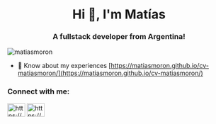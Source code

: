 <h1 align="center">Hi 👋, I'm Matías</h1>
<h3 align="center">A fullstack developer from Argentina!</h3>

<p align="left"> <img src="https://komarev.com/ghpvc/?username=matiasmoron&label=Profile%20views&color=0e75b6&style=flat" alt="matiasmoron" /> </p>

- 📄 Know about my experiences [https://matiasmoron.github.io/cv-matiasmoron/](https://matiasmoron.github.io/cv-matiasmoron/)

<h3 align="left">Connect with me:</h3>
<p align="left">
<a href="https://www.linkedin.com/in/matias-moron-gonzalo/" target="blank"><img align="center" src="https://cdn.jsdelivr.net/npm/simple-icons@3.0.1/icons/linkedin.svg" alt="https://www.linkedin.com/in/matias-moron-gonzalo/" height="30" width="40" /></a>
<a href="https://www.facebook.com/matiasmoron008" target="blank"><img align="center" src="https://cdn.jsdelivr.net/npm/simple-icons@3.0.1/icons/facebook.svg" alt="https://www.facebook.com/matiasmoron008" height="30" width="40" /></a>
</p>

